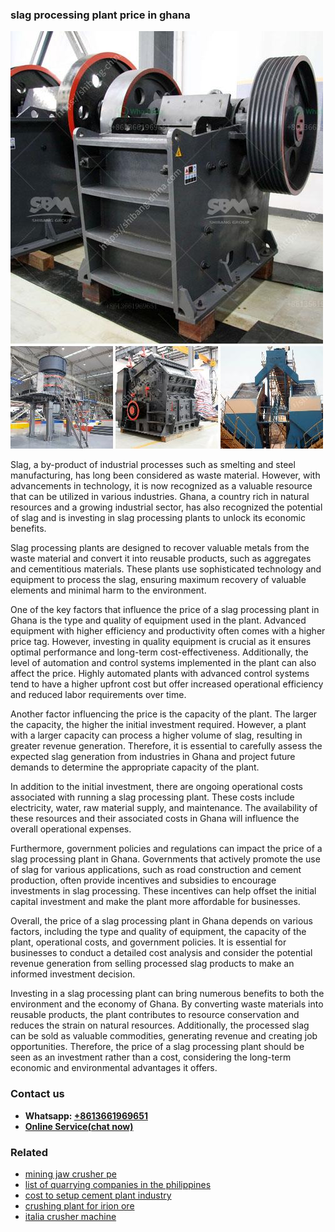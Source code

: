 <h3>slag processing plant price in ghana</h3><img src='1703042488.jpg' alt=''><p>Slag, a by-product of industrial processes such as smelting and steel manufacturing, has long been considered as waste material. However, with advancements in technology, it is now recognized as a valuable resource that can be utilized in various industries. Ghana, a country rich in natural resources and a growing industrial sector, has also recognized the potential of slag and is investing in slag processing plants to unlock its economic benefits.</p><p>Slag processing plants are designed to recover valuable metals from the waste material and convert it into reusable products, such as aggregates and cementitious materials. These plants use sophisticated technology and equipment to process the slag, ensuring maximum recovery of valuable elements and minimal harm to the environment.</p><p>One of the key factors that influence the price of a slag processing plant in Ghana is the type and quality of equipment used in the plant. Advanced equipment with higher efficiency and productivity often comes with a higher price tag. However, investing in quality equipment is crucial as it ensures optimal performance and long-term cost-effectiveness. Additionally, the level of automation and control systems implemented in the plant can also affect the price. Highly automated plants with advanced control systems tend to have a higher upfront cost but offer increased operational efficiency and reduced labor requirements over time.</p><p>Another factor influencing the price is the capacity of the plant. The larger the capacity, the higher the initial investment required. However, a plant with a larger capacity can process a higher volume of slag, resulting in greater revenue generation. Therefore, it is essential to carefully assess the expected slag generation from industries in Ghana and project future demands to determine the appropriate capacity of the plant.</p><p>In addition to the initial investment, there are ongoing operational costs associated with running a slag processing plant. These costs include electricity, water, raw material supply, and maintenance. The availability of these resources and their associated costs in Ghana will influence the overall operational expenses.</p><p>Furthermore, government policies and regulations can impact the price of a slag processing plant in Ghana. Governments that actively promote the use of slag for various applications, such as road construction and cement production, often provide incentives and subsidies to encourage investments in slag processing. These incentives can help offset the initial capital investment and make the plant more affordable for businesses.</p><p>Overall, the price of a slag processing plant in Ghana depends on various factors, including the type and quality of equipment, the capacity of the plant, operational costs, and government policies. It is essential for businesses to conduct a detailed cost analysis and consider the potential revenue generation from selling processed slag products to make an informed investment decision.</p><p>Investing in a slag processing plant can bring numerous benefits to both the environment and the economy of Ghana. By converting waste materials into reusable products, the plant contributes to resource conservation and reduces the strain on natural resources. Additionally, the processed slag can be sold as valuable commodities, generating revenue and creating job opportunities. Therefore, the price of a slag processing plant should be seen as an investment rather than a cost, considering the long-term economic and environmental advantages it offers.</p><h3>Contact us</h3><ul><li><strong>Whatsapp:&nbsp;<a href="https://wa.me/8613661969651">+8613661969651</a></strong></li><li><a href="https://swt.shibang-china.com/?git&amp;zhl&amp;slag processing plant price in ghana"><strong>Online Service(chat now)</strong></a></li></ul><h3>Related</h3><ul><li><a href='mining jaw crusher pe.md'>mining jaw crusher pe</a></li><li><a href='list of quarrying companies in the philippines.md'>list of quarrying companies in the philippines</a></li><li><a href='cost to setup cement plant industry.md'>cost to setup cement plant industry</a></li><li><a href='crushing plant for irion ore.md'>crushing plant for irion ore</a></li><li><a href='italia crusher machine.md'>italia crusher machine</a></li></ul>